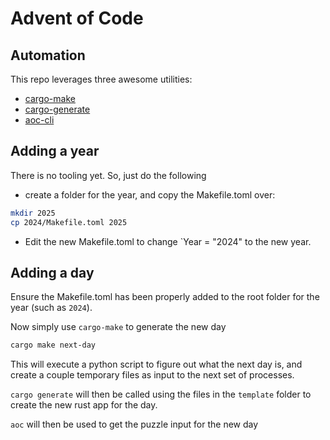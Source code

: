 # Advent of Code


## Automation

This repo leverages three awesome utilities:
- [cargo-make](https://sagiegurari.github.io/cargo-make)
- [cargo-generate](https://cargo-generate.github.io/cargo-generate)
- [aoc-cli](https://github.com/scarvalhojr/aoc-cli)


## Adding a year
There is no tooling yet.  So, just do the following
- create a folder for the year, and copy the Makefile.toml over:
```sh
mkdir 2025
cp 2024/Makefile.toml 2025
```
- Edit the new Makefile.toml to change `Year = "2024" to the new year.


## Adding a day

Ensure the Makefile.toml has been properly added to the root folder for the year (such as `2024`).

Now simply use `cargo-make` to generate the new day
```sh
cargo make next-day
```

This will execute a python script to figure out what the next day is, and create a couple
temporary files as input to the next set of processes.

`cargo generate` will then be called using the files in the `template` folder to create
the new rust app for the day.

`aoc` will then be used to get the puzzle input for the new day
